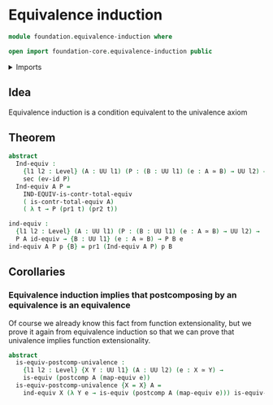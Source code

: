 # Equivalence induction

```agda
module foundation.equivalence-induction where

open import foundation-core.equivalence-induction public
```

<details><summary>Imports</summary>

```agda
open import foundation.dependent-pair-types
open import foundation.univalence
open import foundation.universe-levels

open import foundation-core.equivalences
open import foundation-core.function-types
open import foundation-core.sections
```

</details>

## Idea

Equivalence induction is a condition equivalent to the univalence axiom

## Theorem

```agda
abstract
  Ind-equiv :
    {l1 l2 : Level} (A : UU l1) (P : (B : UU l1) (e : A ≃ B) → UU l2) →
    sec (ev-id P)
  Ind-equiv A P =
    IND-EQUIV-is-contr-total-equiv
    ( is-contr-total-equiv A)
    ( λ t → P (pr1 t) (pr2 t))

ind-equiv :
  {l1 l2 : Level} (A : UU l1) (P : (B : UU l1) (e : A ≃ B) → UU l2) →
  P A id-equiv → {B : UU l1} (e : A ≃ B) → P B e
ind-equiv A P p {B} = pr1 (Ind-equiv A P) p B
```

## Corollaries

### Equivalence induction implies that postcomposing by an equivalence is an equivalence

Of course we already know this fact from function extensionality, but we prove
it again from equivalence induction so that we can prove that univalence implies
function extensionality.

```agda
abstract
  is-equiv-postcomp-univalence :
    {l1 l2 : Level} {X Y : UU l1} (A : UU l2) (e : X ≃ Y) →
    is-equiv (postcomp A (map-equiv e))
  is-equiv-postcomp-univalence {X = X} A =
    ind-equiv X (λ Y e → is-equiv (postcomp A (map-equiv e))) is-equiv-id
```
